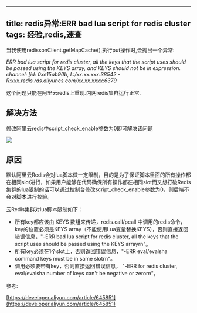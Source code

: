 
---
title: redis异常:ERR bad lua script for redis cluster
tags: 经验,redis,速查
---
当我使用redissonClient.getMapCache(),执行put操作时,会抛出一个异常:

*ERR bad lua script for redis cluster, all the keys that the script uses should be passed using the KEYS array, and KEYS should not be in expression. channel: [id: 0xe15ab90b, L:/xx.xx.xxx:38542 - R:xxx.redis.rds.aliyuncs.com/xx.xx.xxxx:6379*

这个问题只能在阿里云redis上重现.内网redis集群运行正常.

## 解决方法

修改阿里云redis中script_check_enable参数为0即可解决该问题

![](https://gitee.com/minagamiyuki/picgo-gitee/raw/master/images/92126769-26ce0480-ee33-11ea-8130-cd7ea23ac79e.png)

## 原因

默认阿里云Redis会对lua脚本做一定限制，目的是为了保证脚本里面的所有操作都在相同slot进行，如果用户能够在代码确保所有操作都在相同slot而又想打破Redis集群的lua限制的话可以通过控制台修改script_check_enable参数为0，则后端不会对脚本进行校验。

云Redis集群对lua脚本限制如下：

- 所有key都应该由 KEYS 数组来传递，redis.call/pcall 中调用的redis命令，key的位置必须是KEYS array（不能使用Lua变量替换KEYS），否则直接返回错误信息，"-ERR bad lua script for redis cluster, all the keys that the script uses should be passed using the KEYS arrayrn"。
- 所有key必须在1个slot上，否则返回错误信息，"-ERR eval/evalsha command keys must be in same slotrn"。
- 调用必须要带有key，否则直接返回错误信息， "-ERR for redis cluster, eval/evalsha number of keys can't be negative or zerorn"。

参考:

[https://developer.aliyun.com/article/645851](https://developer.aliyun.com/article/645851)

